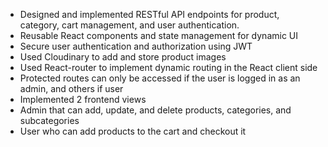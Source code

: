 - Designed and implemented RESTful API endpoints for product, category, cart management, and user authentication.
- Reusable React components and state management for dynamic UI
- Secure user authentication and authorization using JWT
- Used Cloudinary to add and store product images
- Used React-router to implement dynamic routing in the React client side
- Protected routes can only be accessed if the user is logged in as an admin, and others if user
- Implemented 2 frontend views
-    Admin that can add, update, and delete products, categories, and subcategories
-    User who can add products to the cart and checkout it
